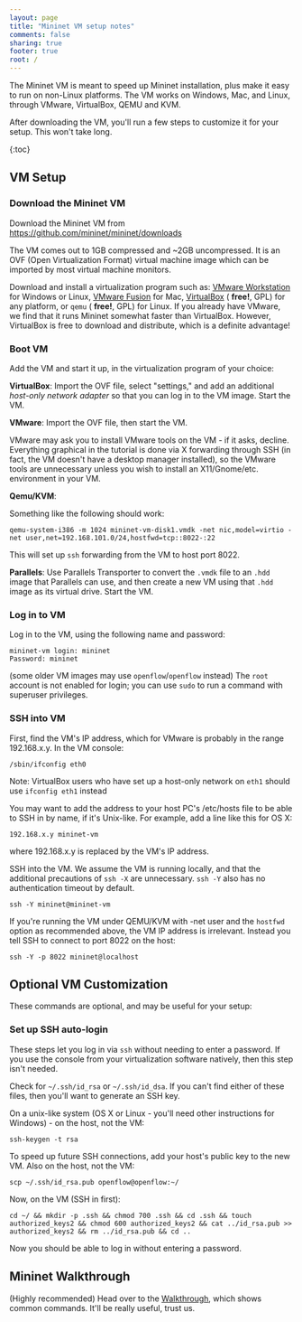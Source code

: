 ```yaml
---
layout: page
title: "Mininet VM setup notes"
comments: false
sharing: true
footer: true
root: /
---
```

The Mininet VM is meant to speed up Mininet installation, plus make it easy to run on non-Linux platforms. The VM works on Windows, Mac, and Linux, through VMware, VirtualBox, QEMU and KVM.

After downloading the VM, you'll run a few steps to customize it for your setup. This won't take long.

{:toc}


VM Setup
---------


### Download the Mininet VM

Download the Mininet VM from <https://github.com/mininet/mininet/downloads>


The VM comes out to 1GB compressed and ~2GB uncompressed. It is an OVF (Open Virtualization Format) virtual machine image
which can be imported by most virtual machine monitors.

Download and install a virtualization program such as: [VMware Workstation](http://www.vmware.com/products/workstation/) for Windows or Linux, [VMware Fusion](http://www.vmware.com/products/fusion) for Mac, [VirtualBox](http://www.virtualbox.org/wiki/Downloads) ( **free!**, GPL) for any platform, or `qemu` ( **free!**, GPL) for Linux. If you already have VMware, we find that it runs Mininet somewhat faster than VirtualBox. However, VirtualBox is free to download and distribute, which is a definite advantage!

### Boot VM

Add the VM and start it up, in the virtualization program of your choice:

**VirtualBox**: Import the OVF file, select "settings," and add an additional *host-only network adapter* so that you can
log in to the VM image. Start the VM.

**VMware**: Import the OVF file, then start the VM.

VMware may ask you to install VMware tools on the VM - if it asks, decline. Everything graphical in the tutorial is done via X forwarding through SSH (in fact, the VM doesn't have a desktop manager installed), so the VMware tools are unnecessary unless you wish to install an X11/Gnome/etc. environment in your VM.

**Qemu/KVM**:

Something like the following should work:

    qemu-system-i386 -m 1024 mininet-vm-disk1.vmdk -net nic,model=virtio -net user,net=192.168.101.0/24,hostfwd=tcp::8022-:22

This will set up `ssh` forwarding from the VM to host port 8022.

**Parallels**: Use Parallels Transporter to convert the `.vmdk` file to an `.hdd` image that Parallels can use, and then create a new VM using that `.hdd` image as its virtual drive. Start the VM.


### Log in to VM

Log in to the VM, using the following name and password:

    mininet-vm login: mininet
    Password: mininet

(some older VM images may use `openflow`/`openflow` instead)
The `root` account is not enabled for login; you can use `sudo` to run a command with superuser privileges.

### SSH into VM

First, find the VM's IP address, which for VMware is probably in the range 192.168.x.y. In the VM console:

    /sbin/ifconfig eth0
    
Note: VirtualBox users who have set up a host-only network on `eth1` should use `ifconfig eth1` instead

You may want to add the address to your host PC's /etc/hosts file to be able to SSH in by name, if it's Unix-like. For example, add a line like this for OS X:

    192.168.x.y mininet-vm

where 192.168.x.y is replaced by the VM's IP address.

SSH into the VM. We assume the VM is running locally, and that the additional precautions of `ssh -X` are unnecessary. `ssh -Y` also has no authentication timeout by default.

    ssh -Y mininet@mininet-vm

If you're running the VM under QEMU/KVM with -net user and the `hostfwd` option as recommended above, the VM IP address is irrelevant. Instead you tell SSH to connect to port 8022 on the host:

    ssh -Y -p 8022 mininet@localhost


Optional VM Customization
--------------------------

These commands are optional, and may be useful for your setup:

### Set up SSH auto-login

These steps let you log in via `ssh` without needing to enter a password. If you use the console from your virtualization software natively, then this step isn't needed.

Check for `~/.ssh/id_rsa` or `~/.ssh/id_dsa`. If you can't find either of these files, then you'll want to generate an SSH key.

On a unix-like system (OS X or Linux - you'll need other instructions for Windows) - on the host, not the VM:

	ssh-keygen -t rsa

To speed up future SSH connections, add your host's public key to the new VM. Also on the host, not the VM:

    scp ~/.ssh/id_rsa.pub openflow@openflow:~/

Now, on the VM (SSH in first):

    cd ~/ && mkdir -p .ssh && chmod 700 .ssh && cd .ssh && touch authorized_keys2 && chmod 600 authorized_keys2 && cat ../id_rsa.pub >> authorized_keys2 && rm ../id_rsa.pub && cd ..

Now you should be able to log in without entering a password.


Mininet Walkthrough
--------------------

(Highly recommended) Head over to the [Walkthrough](/walkthrough), which shows common commands. It'll be really useful, trust us.
